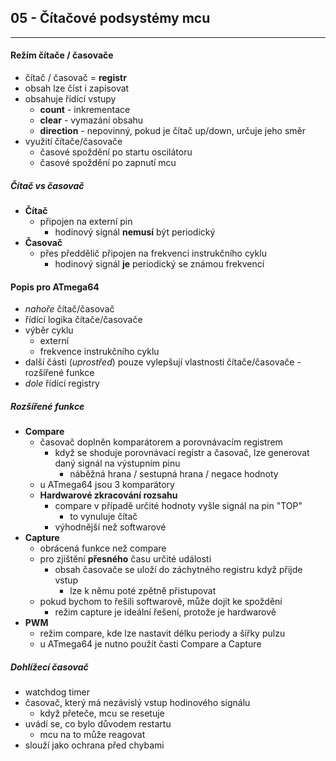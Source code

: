## 05 - Čítačové podsystémy mcu
----

#### Režím čítače / časovače
- čítač / časovač = **registr**
- obsah lze číst i zapisovat
- obsahuje řídící vstupy
   - **count** - inkrementace
   - **clear** - vymazání obsahu
   - **direction** - nepovinný, pokud je čítač up/down, určuje jeho směr
- využití čítače/časovače
  - časové spoždění po startu oscilátoru
  - časové spoždění po zapnutí mcu

##### Čítač vs časovač
- **Čítač**
  - připojen na externí pin
    - hodinový signál **nemusí** být periodický
- **Časovač**
  - přes předdělič připojen na frekvenci instrukčního cyklu
    - hodinový signál **je** periodický se známou frekvencí

#### Popis pro ATmega64
- *nahoře* čítač/časovač
- řídící logika čítače/časovače
- výběr cyklu
  - externí
  - frekvence instrukčního cyklu
- další části (*uprostřed*) pouze vylepšují vlastnosti čítače/časovače - rozšířené funkce
- *dole* řídící registry

##### Rozšířené funkce
- **Compare**
  - časovač doplněn komparátorem a porovnávacím registrem
    - když se shoduje porovnávací registr a časovač, lze generovat daný signál na výstupním pinu
      - náběžná hrana / sestupná hrana / negace hodnoty
  - u ATmega64 jsou 3 komparátory
  - **Hardwarové zkracování rozsahu**
    - compare v případě určité hodnoty vyšle signál na pin "TOP"
      - to vynuluje čítač
    - výhodnější než softwarové
- **Capture**
  - obrácená funkce než compare
  - pro zjištění **přesného** času určité události
    - obsah časovače se uloží do záchytného registru když přijde vstup
      - lze k němu poté zpětně přistupovat
  - pokud bychom to řešili softwarově, může dojít ke spoždění
    - režim capture je ideální řešení, protože je hardwarově
- **PWM**
  - režim compare, kde lze nastavit délku periody a šířky pulzu
  - u ATmega64 je nutno použít časti Compare a Capture

##### Dohlížecí časovač
- watchdog timer
- časovač, který má nezávislý vstup hodinového signálu
  - když přeteče, mcu se resetuje
- uvádí se, co bylo důvodem restartu
  - mcu na to může reagovat
- slouží jako ochrana před chybami
